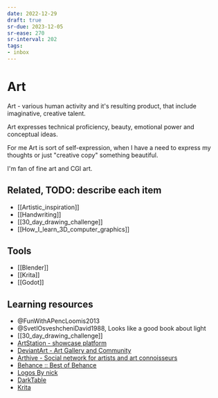 ```yaml
---
date: 2022-12-29
draft: true
sr-due: 2023-12-05
sr-ease: 270
sr-interval: 202
tags:
- inbox
---
```


# Art

Art - various human activity and it's resulting product, that include
imaginative, creative talent.

Art expresses technical proficiency, beauty, emotional power and conceptual
ideas.

For me Art is sort of self-expression, when I have a need to express my thoughts
or just "creative copy" something beautiful.

I'm fan of fine art and CGI art.

## Related, TODO: describe each item

- [[Artistic_inspiration]]
- [[Handwriting]]
- [[30_day_drawing_challenge]]
- [[How_I_learn_3D_computer_graphics]]

## Tools

- [[Blender]]
- [[Krita]]
- [[Godot]]

## Learning resources

- @FunWithAPencLoomis2013
- @SvetIOsveshcheniDavid1988, Looks like a good book about light
- [[30_day_drawing_challenge]]
- [ArtStation - showcase platform](https://www.artstation.com/)
- [DeviantArt - Art Gallery and Community](https://www.deviantart.com/)
- [Arthive - Social network for artists and art connoisseurs](https://arthive.com/)
- [Behance :: Best of Behance](https://www.behance.net/)
- [Logos By nick](https://logosbynick.teachable.com/courses/500184/lectures/9191446)
- [DarkTable](https://www.youtube.com/playlist?list=PLlYWvzmJQTrRq7JrYdD7k3-8-v-uHnhK_)
- [Krita](https://www.youtube.com/playlist?list=PLhqJJNjsQ7KE3FLHIE31UgmLdcqsZfXTw)
